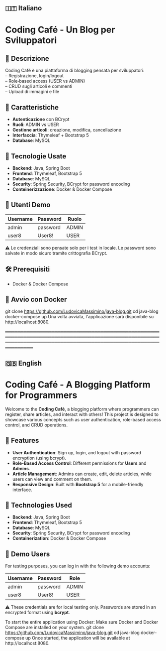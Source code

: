 ## 🇮🇹 Italiano

# Coding Café - Un Blog per Sviluppatori

## 📖 Descrizione
Coding Café è una piattaforma di blogging pensata per sviluppatori:  
– Registrazione, login/logout  
– Role‑based access (USER vs ADMIN)  
– CRUD sugli articoli e commenti  
– Upload di immagini e file  

## 🚀 Caratteristiche
- **Autenticazione** con BCrypt  
- **Ruoli**: ADMIN vs USER  
- **Gestione articoli**: creazione, modifica, cancellazione  
- **Interfaccia**: Thymeleaf + Bootstrap 5  
- **Database**: MySQL

## 🔧 Tecnologie Usate

- **Backend**: Java, Spring Boot
- **Frontend**: Thymeleaf, Bootstrap 5
- **Database**: MySQL
- **Security**: Spring Security, BCrypt for password encoding
- **Conteinerizzazione**: Docker & Docker Compose

## 👤 Utenti Demo

| Username | Password | Ruolo |
|----------|----------|-------|
| admin    | password | ADMIN |
| user8    | User8!   | USER  |

⚠️ Le credenziali sono pensate solo per i test in locale. Le password sono salvate in modo sicuro tramite crittografia BCrypt.

## 🛠 Prerequisiti 
- Docker & Docker Compose  

## 🐳 Avvio con Docker
git clone https://github.com/LudovicaMassimino/java-blog.git
cd java-blog
docker-compose up
Una volta avviata, l'applicazione sarà disponibile su http://localhost:8080.




═══════════════════════════════════════════════════════════════════════════════════════════════════════════════════════════════════════════════════════════════




## 🇬🇧 English

# Coding Café - A Blogging Platform for Programmers

Welcome to the **Coding Café**, a blogging platform where programmers can register, share articles, and interact with others! This project is designed to showcase various concepts such as user authentication, role-based access control, and CRUD operations.

## 🚀 Features

- **User Authentication**: Sign up, login, and logout with password encryption (using bcrypt).
- **Role-Based Access Control**: Different permissions for **Users** and **Admins**.
- **Article Management**: Admins can create, edit, delete articles, while users can view and comment on them.
- **Responsive Design**: Built with **Bootstrap 5** for a mobile-friendly interface.

## 🔧 Technologies Used

- **Backend**: Java, Spring Boot
- **Frontend**: Thymeleaf, Bootstrap 5
- **Database**: MySQL
- **Security**: Spring Security, BCrypt for password encoding
- **Containerization**: Docker & Docker Compose

## 👤 Demo Users

For testing purposes, you can log in with the following demo accounts:

| Username | Password | Role  |
|----------|----------|-------|
| admin    | password | ADMIN |
| user8    | User8!   | USER  |

⚠️ These credentials are for local testing only. Passwords are stored in an encrypted format using **bcrypt**.

To start the entire application using Docker:
Make sure Docker and Docker Compose are installed on your system.
git clone https://github.com/LudovicaMassimino/java-blog.git
cd java-blog
docker-compose up
Once started, the application will be available at http://localhost:8080.

